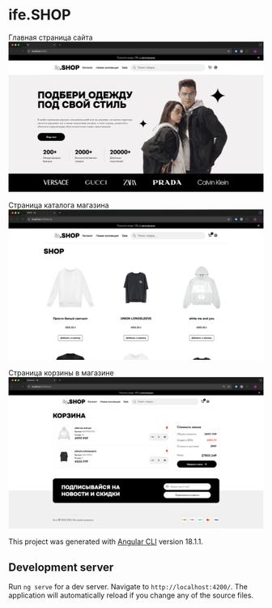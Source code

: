 # ife.SHOP
Главная страница сайта
![alt Изображение главной сайта](https://github.com/ifeart/online-store-vr1-fn/blob/main/preview/preview-main.jpeg)

Страница каталога магазина
![alt Изображение каталога магазина](https://github.com/ifeart/online-store-vr1-fn/blob/main/preview/preview-shop.jpeg)

Страница корзины в магазине
![alt Изображение каталога магазина](https://github.com/ifeart/online-store-vr1-fn/blob/main/preview/preview-cart.jpeg)



This project was generated with [Angular CLI](https://github.com/angular/angular-cli) version 18.1.1.

## Development server

Run `ng serve` for a dev server. Navigate to `http://localhost:4200/`. The application will automatically reload if you change any of the source files.
